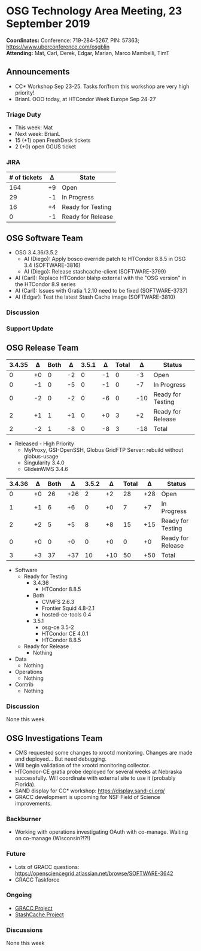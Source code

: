 # OSG Technology Area Meeting, 23 September 2019

**Coordinates:** Conference: 719-284-5267, PIN: 57363; <https://www.uberconference.com/osgblin><br>
**Attending:** Mat, Carl, Derek, Edgar, Marian, Marco Mambelli, TimT
<!-- BrianL, Carl, Diego, Derek, Diego, Edgar, Marco Mambelli, Marian, Mat, TimT -->


## Announcements

-   CC\* Workshop Sep 23-25. Tasks for/from this workshop are very high priority!
-   BrianL OOO today, at HTCondor Week Europe Sep 24-27


### Triage Duty

-   This week: Mat
-   Next week: BrianL
-   15 (+1) open FreshDesk tickets
-   2 (+0) open GGUS ticket


### JIRA

| # of tickets | &Delta; | State             |
|------------- |-------- |------------------ |
| 164          | +9      | Open              |
| 29           | -1      | In Progress       |
| 16           | +4      | Ready for Testing |
| 0            | -1      | Ready for Release |


## OSG Software Team

-   OSG 3.4.36/3.5.2
    -   AI (Diego): Apply bosco override patch to HTCondor 8.8.5 in OSG 3.4 (SOFTWARE-3816)
    -   AI (Diego): Release stashcache-client (SOFTWARE-3799)
-   AI (Carl): Replace HTCondor blahp external with the "OSG version" in the HTCondor 8.9 series
-   AI (Carl): Issues with Gratia 1.2.10 need to be fixed (SOFTWARE-3737)
-   AI (Edgar): Test the latest Stash Cache image (SOFTWARE-3810)


### Discussion



### Support Update



## OSG Release Team

| 3.4.35 | &Delta; | Both | &Delta; | 3.5.1 | &Delta; | Total | &Delta; | Status            |
| ------ | ------- | ---- | ------- | ----- | ------- | ----- | ------- | ----------------- |
| 0      | +0      | 0    | -2      | 0     | -1      | 0     | -3      | Open              |
| 0      | -1      | 0    | -5      | 0     | -1      | 0     | -7      | In Progress       |
| 0      | -2      | 0    | -2      | 0     | -6      | 0     | -10     | Ready for Testing |
| 2      | +1      | 1    | +1      | 0     | +0      | 3     | +2      | Ready for Release |
| 2      | -2      | 1    | -8      | 0     | -8      | 3     | -18     | Total             |

-   Released - High Priority
    -   MyProxy, GSI-OpenSSH, Globus GridFTP Server: rebuild without globus-usage
    -   Singularity 3.4.0
    -   GlideinWMS 3.4.6


| 3.4.36 | &Delta; | Both | &Delta; | 3.5.2 | &Delta; | Total | &Delta; | Status            |
| ------ | ------- | ---- | ------- | ----- | ------- | ----- | ------- | ----------------- |
| 0      | +0      | 26   | +26     | 2     | +2      | 28    | +28     | Open              |
| 1      | +1      | 6    | +6      | 0     | +0      | 7     | +7      | In Progress       |
| 2      | +2      | 5    | +5      | 8     | +8      | 15    | +15     | Ready for Testing |
| 0      | +0      | 0    | +0      | 0     | +0      | 0     | +0      | Ready for Release |
| 3      | +3      | 37   | +37     | 10    | +10     | 50    | +50     | Total             |

-   Software
    -   Ready for Testing
        -   3.4.36
            -   HTCondor 8.8.5
        -   Both
            -   CVMFS 2.6.3
            -   Frontier Squid 4.8-2.1
            -   hosted-ce-tools 0.4
        -   3.5.1
            -   osg-ce 3.5-2
            -   HTCondor CE 4.0.1
            -   HTCondor 8.8.5
    -   Ready for Release
        -   Nothing
-   Data
    -   Nothing
-   Operations
    -   Nothing
-   Contrib
    -   Nothing


### Discussion

None this week


## OSG Investigations Team

-   CMS requested some changes to xrootd monitoring.  Changes are made and deployed... But need debugging.
-   Will begin validation of the xrootd monitoring collector.
-   HTCondor-CE gratia probe deployed for several weeks at Nebraska successfully.  Will coordinate with external site to use it (probably Florida).
-   SAND display for CC\* workshop: <https://display.sand-ci.org/>
-   GRACC development is upcoming for NSF Field of Science improvements.


### Backburner

-   Working with operations investigating OAuth with co-manage.  Waiting on co-manage (Wisconsin?!?!)


### Future

-   Lots of GRACC questions: <https://opensciencegrid.atlassian.net/browse/SOFTWARE-3642>
-   GRACC Taskforce


### Ongoing

-   [GRACC Project](https://opensciencegrid.atlassian.net/projects/GRACC)
-   [StashCache Project](http://opensciencegrid.org/docs/data/stashcache/overview/)


### Discussions

None this week
